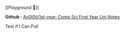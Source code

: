 [[Playground 🛝]]

**Github :**
[Ax0l0ti/1st-year: Comp Sci First Year Uni Notes](https://github.com/Ax0l0ti/1st-year)

Test if I Can Pull

